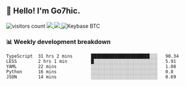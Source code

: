 ## 👋 Hello! I'm Go7hic.

 ![visitors count](https://visitors-by-url-pls-dont-use-this-in-your-repo.vercel.app/Go7hic-github-readme)
 <a href="https://twitter.com/Go7hic">
    <img src="https://img.shields.io/badge/-@Go7hic-1ca0f1?style=flat-square&labelColor=1ca0f1&logo=twitter&logoColor=white&link=https://twitter.com/Go7hic">
   <a/>
   <a href="mailto:gtfx0209@gmail.com">
    <img src="https://img.shields.io/badge/-gtfx0209@gmail.com-c14438?style=flat-square&logo=Gmail&logoColor=white&link=mailto:gtfx0209@gmail.com">
   <a/>
    ![Keybase BTC](https://img.shields.io/keybase/btc/Go7hic)
 <!--
🔭 I’m currently working
🌱 I’m currently learning
💬 Ask me about 
📫 How to reach me: 
⚡ Fun fact: 
-->
 <!--
![My Github Stats](https://github-readme-stats.vercel.app/api?username=Go7hic&show_icons=true&count_private=true)

-->

### 📊 Weekly development breakdown
<!--START_SECTION:waka-->
```text
TypeScript  31 hrs 2 mins       ██████████████████████░░░   90.34 
LESS        2 hrs 1 min         █░░░░░░░░░░░░░░░░░░░░░░░░   5.91 
YAML        22 mins             ░░░░░░░░░░░░░░░░░░░░░░░░░   1.08 
Python      16 mins             ░░░░░░░░░░░░░░░░░░░░░░░░░   0.8 
JSON        14 mins             ░░░░░░░░░░░░░░░░░░░░░░░░░   0.69
```
<!--END_SECTION:waka-->


